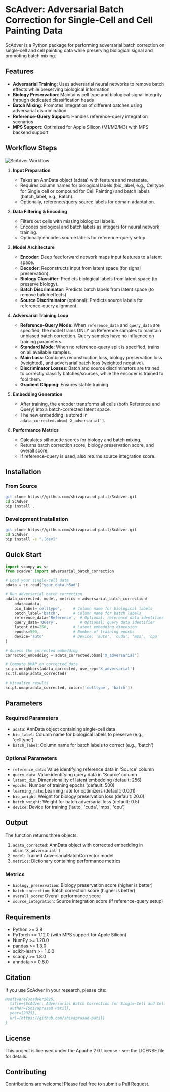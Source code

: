 # ScAdver: Adversarial Batch Correction for Single-Cell and Cell Painting Data

ScAdver is a Python package for performing adversarial batch correction on single-cell and cell painting data while preserving biological signal and promoting batch mixing.

## Features

- **Adversarial Training**: Uses adversarial neural networks to remove batch effects while preserving biological information
- **Biology Preservation**: Maintains cell type and biological signal integrity through dedicated classification heads
- **Batch Mixing**: Promotes integration of different batches using adversarial discrimination
- **Reference-Query Support**: Handles reference-query integration scenarios
- **MPS Support**: Optimized for Apple Silicon (M1/M2/M3) with MPS backend support

## Workflow Steps

![ScAdver Workflow](images/workflow_diagram.png)

1. **Input Preparation**
   * Takes an AnnData object (adata) with features and metadata.
   * Requires column names for biological labels (bio_label, e.g., Celltype for Single cell or compound for Cell Painting) and batch labels (batch_label, e.g., Batch).
   * Optionally, reference/query source labels for domain adaptation.

2. **Data Filtering & Encoding**
   * Filters out cells with missing biological labels.
   * Encodes biological and batch labels as integers for neural network training.
   * Optionally encodes source labels for reference-query setup.

3. **Model Architecture**
   * **Encoder**: Deep feedforward network maps input features to a latent space.
   * **Decoder**: Reconstructs input from latent space (for signal preservation).
   * **Biology Classifier**: Predicts biological labels from latent space (to preserve biology).
   * **Batch Discriminator**: Predicts batch labels from latent space (to remove batch effects).
   * **Source Discriminator** (optional): Predicts source labels for reference-query alignment.

4. **Adversarial Training Loop**
   * **Reference-Query Mode**: When `reference_data` and `query_data` are specified, the model trains ONLY on Reference samples to maintain unbiased batch correction. Query samples have no influence on training parameters.
   * **Standard Mode**: When no reference-query split is specified, trains on all available samples.
   * **Main Loss**: Combines reconstruction loss, biology preservation loss (weighted), and adversarial batch loss (weighted negative).
   * **Discriminator Losses**: Batch and source discriminators are trained to correctly classify batches/sources, while the encoder is trained to fool them.
   * **Gradient Clipping**: Ensures stable training.

5. **Embedding Generation**
   * After training, the encoder transforms all cells (both Reference and Query) into a batch-corrected latent space.
   * The new embedding is stored in `adata_corrected.obsm['X_adversarial']`.

6. **Performance Metrics**
   * Calculates silhouette scores for biology and batch mixing.
   * Returns batch correction score, biology preservation score, and overall score.
   * If reference-query is used, also returns source integration score.

## Installation

### From Source
```bash
git clone https://github.com/shivaprasad-patil/ScAdver.git
cd ScAdver
pip install .
```

### Development Installation
```bash
git clone https://github.com/shivaprasad-patil/ScAdver.git
cd ScAdver
pip install -e ".[dev]"
```

## Quick Start

```python
import scanpy as sc
from scadver import adversarial_batch_correction

# Load your single-cell data
adata = sc.read("your_data.h5ad")

# Run adversarial batch correction
adata_corrected, model, metrics = adversarial_batch_correction(
    adata=adata,
    bio_label='celltype',     # Column name for biological labels
    batch_label='batch',      # Column name for batch labels
    reference_data='Reference',  # Optional: reference data identifier
    query_data='Query',          # Optional: query data identifier
    latent_dim=256,           # Latent embedding dimension
    epochs=500,               # Number of training epochs
    device='auto'             # Device: 'auto', 'cuda', 'mps', 'cpu'
)

# Access the corrected embedding
corrected_embedding = adata_corrected.obsm['X_adversarial']

# Compute UMAP on corrected data
sc.pp.neighbors(adata_corrected, use_rep='X_adversarial')
sc.tl.umap(adata_corrected)

# Visualize results
sc.pl.umap(adata_corrected, color=['celltype', 'batch'])
```

## Parameters

### Required Parameters
- `adata`: AnnData object containing single-cell data
- `bio_label`: Column name for biological labels to preserve (e.g., 'celltype')
- `batch_label`: Column name for batch labels to correct (e.g., 'batch')

### Optional Parameters
- `reference_data`: Value identifying reference data in 'Source' column
- `query_data`: Value identifying query data in 'Source' column
- `latent_dim`: Dimensionality of latent embedding (default: 256)
- `epochs`: Number of training epochs (default: 500)
- `learning_rate`: Learning rate for optimizers (default: 0.001)
- `bio_weight`: Weight for biology preservation loss (default: 20.0)
- `batch_weight`: Weight for batch adversarial loss (default: 0.5)
- `device`: Device for training ('auto', 'cuda', 'mps', 'cpu')

## Output

The function returns three objects:
1. `adata_corrected`: AnnData object with corrected embedding in `obsm['X_adversarial']`
2. `model`: Trained AdversarialBatchCorrector model
3. `metrics`: Dictionary containing performance metrics

### Metrics
- `biology_preservation`: Biology preservation score (higher is better)
- `batch_correction`: Batch correction score (higher is better)
- `overall_score`: Overall performance score
- `source_integration`: Source integration score (if reference-query setup)

## Requirements

- Python >= 3.8
- PyTorch >= 1.12.0 (with MPS support for Apple Silicon)
- NumPy >= 1.20.0
- pandas >= 1.3.0
- scikit-learn >= 1.0.0
- scanpy >= 1.8.0
- anndata >= 0.8.0

## Citation

If you use ScAdver in your research, please cite:

```bibtex
@software{scadver2025,
  title={ScAdver: Adversarial Batch Correction for Single-Cell and Cell Painting Data},
  author={Shivaprasad Patil},
  year={2025},
  url={https://github.com/shivaprasad-patil}
}
```

## License

This project is licensed under the Apache 2.0 License - see the LICENSE file for details.

## Contributing

Contributions are welcome! Please feel free to submit a Pull Request.
